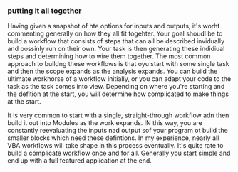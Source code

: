 ### putting it all together

Having given a snapshot of hte options for inputs and outputs, it's worht commenting generally on how they all fit togehter. Your goal shoudl be to build a workflow that consists of steps that can all be described invidually and possinly run on their own. Your task is then generating these indidiual steps and determining how to wire them together. The most common approach to buildng these workflows is that oyu start with some single task and then the scope expands as the analysis expands. You can build the ultimate workhorse of a workflow initially, or you can adapt your code to the task as the task comes into view. Depending on where you're starting and the defition at the start, you will determine how complicated to make things at the start.

It is very common to start with a single, straight-through workflow adn then build it out into Modules as the work expands. IN this way, you are constantly reevaluating the inputs nad output sof your program ot build the smaller blocks which need these defintions. In my experience, nearly all VBA workflows will take shape in this process eventually. It's quite rate to build a complicate workflow once and for all. Generally you start simple and end up with a full featured application at the end.
